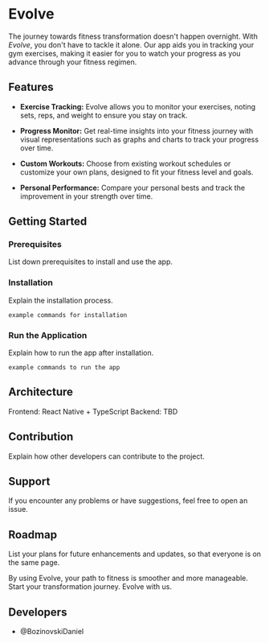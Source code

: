 # Evolve

The journey towards fitness transformation doesn't happen overnight. With _Evolve_, you don't have to tackle it alone. Our app aids you in tracking your gym exercises, making it easier for you to watch your progress as you advance through your fitness regimen. 

## Features

- **Exercise Tracking:** Evolve allows you to monitor your exercises, noting sets, reps, and weight to ensure you stay on track.

- **Progress Monitor:** Get real-time insights into your fitness journey with visual representations such as graphs and charts to track your progress over time.

- **Custom Workouts:** Choose from existing workout schedules or customize your own plans, designed to fit your fitness level and goals.

- **Personal Performance:** Compare your personal bests and track the improvement in your strength over time.

## Getting Started

### Prerequisites

List down prerequisites to install and use the app.

### Installation

Explain the installation process.

```
example commands for installation
```

### Run the Application

Explain how to run the app after installation.

```
example commands to run the app
```

## Architecture

Frontend: React Native + TypeScript
Backend: TBD

## Contribution

Explain how other developers can contribute to the project.

## Support

If you encounter any problems or have suggestions, feel free to open an issue.


## Roadmap

List your plans for future enhancements and updates, so that everyone is on the same page.

By using Evolve, your path to fitness is smoother and more manageable. Start your transformation journey. Evolve with us.

## Developers

- @BozinovskiDaniel

